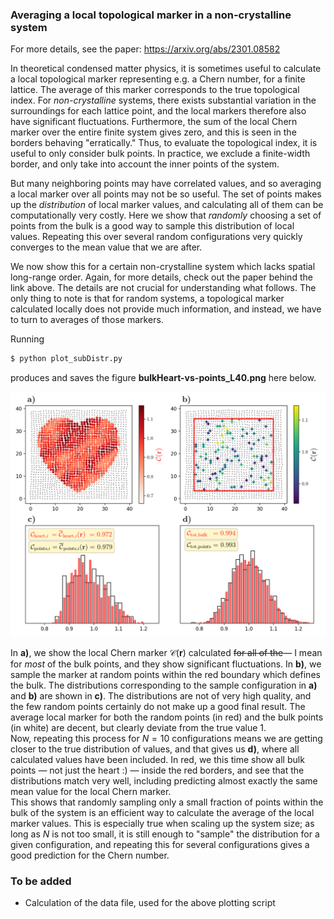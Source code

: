 
### Averaging a local topological marker in a non-crystalline system

For more details, see the paper: https://arxiv.org/abs/2301.08582

In theoretical condensed matter physics, it is sometimes useful to calculate a local topological marker representing e.g. a Chern number, for a finite lattice.
The average of this marker corresponds to the true topological index. For _non-crystalline_ systems, there exists substantial variation in the surroundings for each lattice point, and the local markers therefore also have significant fluctuations.
Furthermore, the sum of the local Chern marker over the entire finite system gives zero, and this is seen in the borders behaving "erratically."
Thus, to evaluate the topological index, it is useful to only consider bulk points.
In practice, we exclude a finite-width border, and only take into account the inner points of the system.

But many neighboring points may have correlated values, and so averaging a local marker over all points may not be so useful.
The set of points makes up the _distribution_ of local marker values, and calculating all of them can be computationally very costly.
Here we show that _randomly_ choosing a set of points from the bulk is a good way to sample this distribution of local values.
Repeating this over several random configurations very quickly converges to the mean value that we are after.

We now show this for a certain non-crystalline system which lacks spatial long-range order.
Again, for more details, check out the paper behind the link above.
The details are not crucial for understanding what follows.
The only thing to note is that for random systems, a topological marker calculated locally does not provide much information, and instead, we have to turn to averages of those markers.


Running 
```bash
$ python plot_subDistr.py
```
produces and saves the figure **bulkHeart-vs-points_L40.png** here below.

<img src="figures/bulkHeart-vs-points_L40.png" width="800"/>

In $\textbf{a)}$, we show the local Chern marker $\mathcal{C}(\mathbf{r})$ calculated ~~for all of the~~— I mean for _most_ of the bulk points, and they show significant fluctuations. In $\textbf{b)}$, we sample the marker at random points within the red boundary which defines the bulk.
The distributions corresponding to the sample configuration in $\textbf{a)}$ and $\textbf{b)}$ are shown in $\textbf{c)}$. The distributions are not of very high quality, and the few random points certainly do not make up a good final result.
The average local marker for both the random points (in red) and the bulk points (in white) are decent, but clearly deviate from the true value 1. \
Now, repeating this process for $N=10$ configurations means we are getting closer to the true distribution of values, and that gives us $\textbf{d)}$, where all calculated values have been included. In red, we this time show all bulk points — not just the heart :) — inside the red borders, and see that the distributions match very well, including predicting almost exactly the same mean value for the local Chern marker. \
This shows that randomly sampling only a small fraction of points within the bulk of the system is an efficient way to calculate the average of the local marker values. This is especially true when scaling up the system size; as long as $N$ is not too small, it is still enough to "sample" the distribution for a given configuration, and repeating this for several configurations gives a good prediction for the Chern number.


### To be added
- Calculation of the data file, used for the above plotting script